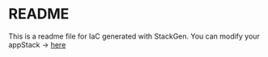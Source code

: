 # README
This is a readme file for IaC generated with StackGen.
You can modify your appStack -> [here](http://main.dev.stackgen.com/appstacks/6c3fa325-181c-4e06-a3e5-061c3f564aee)
